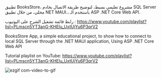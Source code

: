 
تطبيق BooksStore، مشروع تعليمي بسيط، لتوضيح طريقة الاتصال بخادم SQL Server محلي، من خلال تطبيق NET MAUI.، باستخدم الـ ASP .NET Core Web API.

رابط قائمة تشغيل الشرح على اليوتيوب : 
https://www.youtube.com/playlist?list=PLmscn5YT3anG-KHElu_UxtUjYu6P3qrV2




BooksStore App, a simple educational project, to show how to connect to local SQL Server through the .NET MAUI application, Using ASP .NET Core Web API

Tutorial playlist on YouTube:
https://www.youtube.com/playlist?list=PLmscn5YT3anG-KHElu_UxtUjYu6P3qrV2





![ezgif com-video-to-gif](https://github.com/omarheaba/BooksStoreApp/assets/77030253/6d32b0d7-87c2-4b90-a7d2-3963d50307be)


